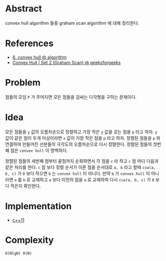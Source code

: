 # Abstract

convex hull algorithm 들중 graham scan algorithm 에 대해 정리한다.

# References

* [6. convex hull @ algorithm](https://www.youtube.com/watch?v=-HuIMvYROls&list=PLe-ggMe31CTe_5WhGV0F--7CK8MoRUqBd&index=6)
* [Convex Hull | Set 2 (Graham Scan) @ geeksforgeeks](http://www.geeksforgeeks.org/convex-hull-set-2-graham-scan/)

# Problem

점들의 모임 `P` 가 주어지면 모든 점들을 감싸는 다각형을 구하는 문제이다.

# Idea

모든 점들을 `y` 값의 오름차순으로 정렬하고 가장 작은 `y` 값을 갖는 점을
`p` 라고 하자. `y` 값이 같은 점이 두개 이상이라면 `x` 값이 가장 작은 점을
`p` 라고 하자. 정렬된 점들을 `p` 와 연결하여 만들어진 선분들의 극각도의
오름차순으로 다시 정렬한다. 정렬된 점들의 첫번째 점은 `convex hull` 이
명백하다.

정렬된 점들의 세번째 점부터 끝점까지 순회하면서 각 점을 `c` 라 하고 `c` 점
마다 다음과 같은 처리를 한다.  `c` 점 보다 정렬 순서가 이른 점을 순서대로
`a, b` 라고 할때 `ccw(a, b, c)` 가 `0` 보다 작으면 `b` 는 `convex hull` 이 아니다.
만약 `b` 가 `convex hull` 이 아니라면 `a` 를 `b` 로 교체하고 `a` 보다 이전의 점을
`a` 로 교체하여 다시 `ccw(a, b, c)` 가 `0` 보다 작은지 확인한다.

# Implementation

* [c++11](a.cpp)

# Complexity

```
O(NlgN) O(N)
```